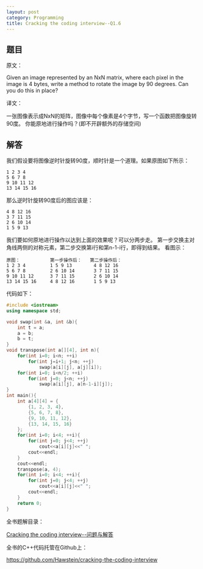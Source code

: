 ```yaml
---
layout: post
category: Programming
title: Cracking the coding interview--Q1.6
---
```


## 题目

原文：

Given an image represented by an NxN matrix, where each pixel in the 
image is 4 bytes, write a method to rotate the image by 90 degrees. 
Can you do this in place?

译文：

一张图像表示成NxN的矩阵，图像中每个像素是4个字节，写一个函数把图像旋转90度。
你能原地进行操作吗？(即不开辟额外的存储空间)

## 解答

我们假设要将图像逆时针旋转90度，顺时针是一个道理。如果原图如下所示：

	1 2 3 4 
	5 6 7 8 
	9 10 11 12 
	13 14 15 16
	
那么逆时针旋转90度后的图应该是：

	4 8 12 16 
	3 7 11 15 
	2 6 10 14 
	1 5 9 13

我们要如何原地进行操作以达到上面的效果呢？可以分两步走。
第一步交换主对角线两侧的对称元素，第二步交换第i行和第n-1-i行，即得到结果。
看图示：

	原图：           第一步操作后：	第二步操作后：
	1 2 3 4 		1 5 9 13		4 8 12 16
	5 6 7 8 		2 6 10 14		3 7 11 15
	9 10 11 12 		3 7 11 15		2 6 10 14
	13 14 15 16		4 8 12 16		1 5 9 13
	
代码如下：

```cpp
#include <iostream>
using namespace std;

void swap(int &a, int &b){
    int t = a;
    a = b;
    b = t;
}
void transpose(int a[][4], int n){
    for(int i=0; i<n; ++i)
        for(int j=i+1; j<n; ++j)
            swap(a[i][j], a[j][i]);
    for(int i=0; i<n/2; ++i)
        for(int j=0; j<n; ++j)
            swap(a[i][j], a[n-1-i][j]);
}
int main(){
    int a[4][4] = {
        {1, 2, 3, 4},
        {5, 6, 7, 8},
        {9, 10, 11, 12},
        {13, 14, 15, 16}
    };
    for(int i=0; i<4; ++i){
        for(int j=0; j<4; ++j)
            cout<<a[i][j]<<" ";
        cout<<endl;
    }
    cout<<endl;
    transpose(a, 4);
    for(int i=0; i<4; ++i){
        for(int j=0; j<4; ++j)
            cout<<a[i][j]<<" ";
        cout<<endl;
    }
    return 0;
}
```


全书题解目录：

[Cracking the coding interview--问题与解答](/posts/ctci-solutions-contents.html)

全书的C++代码托管在Github上：

<https://github.com/Hawstein/cracking-the-coding-interview>

